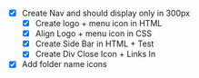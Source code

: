- [x] Create Nav and should display only in 300px
  - [x] Create logo + menu icon in HTML
  - [x] Align Logo + menu icon in CSS
  - [x] Create Side Bar in HTML + Test
  - [x] Create Div Close Icon + Links In <SideBar>
- [x] Add folder name icons
